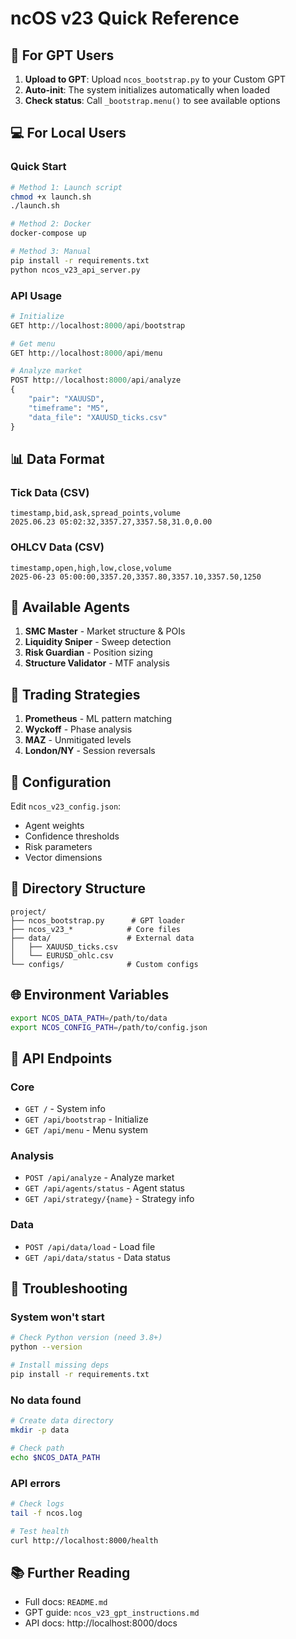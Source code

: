 # ncOS v23 Quick Reference

## 🚀 For GPT Users

1. **Upload to GPT**: Upload `ncos_bootstrap.py` to your Custom GPT
2. **Auto-init**: The system initializes automatically when loaded
3. **Check status**: Call `_bootstrap.menu()` to see available options

## 💻 For Local Users

### Quick Start
```bash
# Method 1: Launch script
chmod +x launch.sh
./launch.sh

# Method 2: Docker
docker-compose up

# Method 3: Manual
pip install -r requirements.txt
python ncos_v23_api_server.py
```

### API Usage
```python
# Initialize
GET http://localhost:8000/api/bootstrap

# Get menu
GET http://localhost:8000/api/menu

# Analyze market
POST http://localhost:8000/api/analyze
{
    "pair": "XAUUSD",
    "timeframe": "M5",
    "data_file": "XAUUSD_ticks.csv"
}
```

## 📊 Data Format

### Tick Data (CSV)
```
timestamp,bid,ask,spread_points,volume
2025.06.23 05:02:32,3357.27,3357.58,31.0,0.00
```

### OHLCV Data (CSV)
```
timestamp,open,high,low,close,volume
2025-06-23 05:00:00,3357.20,3357.80,3357.10,3357.50,1250
```

## 🤖 Available Agents

1. **SMC Master** - Market structure & POIs
2. **Liquidity Sniper** - Sweep detection
3. **Risk Guardian** - Position sizing
4. **Structure Validator** - MTF analysis

## 🎯 Trading Strategies

1. **Prometheus** - ML pattern matching
2. **Wyckoff** - Phase analysis
3. **MAZ** - Unmitigated levels
4. **London/NY** - Session reversals

## 🔧 Configuration

Edit `ncos_v23_config.json`:
- Agent weights
- Confidence thresholds
- Risk parameters
- Vector dimensions

## 📁 Directory Structure

```
project/
├── ncos_bootstrap.py      # GPT loader
├── ncos_v23_*            # Core files
├── data/                 # External data
│   ├── XAUUSD_ticks.csv
│   └── EURUSD_ohlc.csv
└── configs/              # Custom configs
```

## 🌐 Environment Variables

```bash
export NCOS_DATA_PATH=/path/to/data
export NCOS_CONFIG_PATH=/path/to/config.json
```

## 📡 API Endpoints

### Core
- `GET /` - System info
- `GET /api/bootstrap` - Initialize
- `GET /api/menu` - Menu system

### Analysis
- `POST /api/analyze` - Analyze market
- `GET /api/agents/status` - Agent status
- `GET /api/strategy/{name}` - Strategy info

### Data
- `POST /api/data/load` - Load file
- `GET /api/data/status` - Data status

## 🐛 Troubleshooting

### System won't start
```bash
# Check Python version (need 3.8+)
python --version

# Install missing deps
pip install -r requirements.txt
```

### No data found
```bash
# Create data directory
mkdir -p data

# Check path
echo $NCOS_DATA_PATH
```

### API errors
```bash
# Check logs
tail -f ncos.log

# Test health
curl http://localhost:8000/health
```

## 📚 Further Reading

- Full docs: `README.md`
- GPT guide: `ncos_v23_gpt_instructions.md`
- API docs: http://localhost:8000/docs
